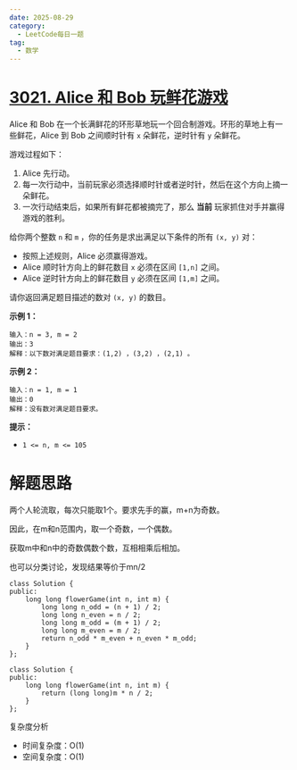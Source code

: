 ```yaml
---
date: 2025-08-29
category:
  - LeetCode每日一题
tag:
  - 数学
---
```


# [3021. Alice 和 Bob 玩鲜花游戏](https://leetcode.cn/problems/alice-and-bob-playing-flower-game/)

Alice 和 Bob 在一个长满鲜花的环形草地玩一个回合制游戏。环形的草地上有一些鲜花，Alice 到 Bob 之间顺时针有 `x` 朵鲜花，逆时针有 `y` 朵鲜花。

游戏过程如下：

1. Alice 先行动。
2. 每一次行动中，当前玩家必须选择顺时针或者逆时针，然后在这个方向上摘一朵鲜花。
3. 一次行动结束后，如果所有鲜花都被摘完了，那么 **当前** 玩家抓住对手并赢得游戏的胜利。

给你两个整数 `n` 和 `m` ，你的任务是求出满足以下条件的所有 `(x, y)` 对：

- 按照上述规则，Alice 必须赢得游戏。
- Alice 顺时针方向上的鲜花数目 `x` 必须在区间 `[1,n]` 之间。
- Alice 逆时针方向上的鲜花数目 `y` 必须在区间 `[1,m]` 之间。

请你返回满足题目描述的数对 `(x, y)` 的数目。

 

**示例 1：**

```
输入：n = 3, m = 2
输出：3
解释：以下数对满足题目要求：(1,2) ，(3,2) ，(2,1) 。
```

**示例 2：**

```
输入：n = 1, m = 1
输出：0
解释：没有数对满足题目要求。
```

 

**提示：**

- `1 <= n, m <= 105`

# 解题思路

两个人轮流取，每次只能取1个。要求先手的赢，m+n为奇数。

因此，在m和n范围内，取一个奇数，一个偶数。

获取m中和n中的奇数偶数个数，互相相乘后相加。

也可以分类讨论，发现结果等价于mn/2

```
class Solution {
public:
    long long flowerGame(int n, int m) {
        long long n_odd = (n + 1) / 2;
        long long n_even = n / 2;
        long long m_odd = (m + 1) / 2;
        long long m_even = m / 2;
        return n_odd * m_even + n_even * m_odd;
    }
};

class Solution {
public:
    long long flowerGame(int n, int m) {
        return (long long)m * n / 2;
    }
};
```

复杂度分析

- 时间复杂度：O(1) 
- 空间复杂度：O(1)

  

